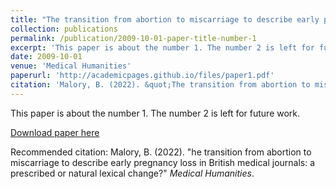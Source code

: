 ```yaml
---
title: "The transition from abortion to miscarriage to describe early pregnancy loss in British medical journals: a prescribed or natural lexical change?"
collection: publications
permalink: /publication/2009-10-01-paper-title-number-1
excerpt: 'This paper is about the number 1. The number 2 is left for future work.'
date: 2009-10-01
venue: 'Medical Humanities'
paperurl: 'http://academicpages.github.io/files/paper1.pdf'
citation: 'Malory, B. (2022). &quot;The transition from abortion to miscarriage to describe early pregnancy loss in British medical journals: a prescribed or natural lexical change?.&quot; <i> Medical Humanities </i>.'
---
```

This paper is about the number 1. The number 2 is left for future work.

[Download paper here](https://mh.bmj.com/content/early/2022/05/23/medhum-2021-012373)

Recommended citation: Malory, B. (2022). "he transition from abortion to miscarriage to describe early pregnancy loss in British medical journals: a prescribed or natural lexical change?" <i>Medical Humanities</i>. 
